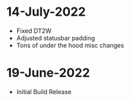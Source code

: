 # 14-July-2022
- Fixed DT2W
- Adjusted statusbar padding
- Tons of under the hood misc changes

# 19-June-2022
- Initial Build Release

